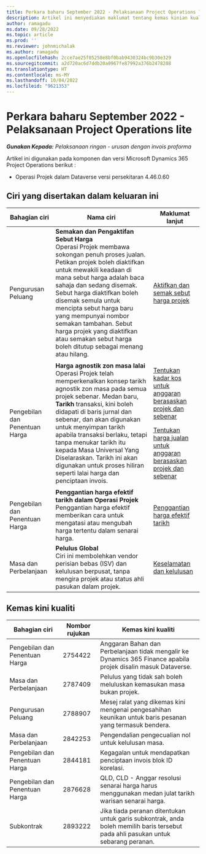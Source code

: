 ```yaml
---
title: Perkara baharu September 2022 - Pelaksanaan Project Operations lite
description: Artikel ini menyediakan maklumat tentang kemas kinian kualiti yang tersedia dalam keluaran Penggunaan Microsoft Dynamics 365 Project Operations lite keluaran September 2022.
author: ramagadu
ms.date: 09/28/2022
ms.topic: article
ms.prod: ''
ms.reviewer: johnmichalak
ms.author: ramagadu
ms.openlocfilehash: 2cce7ae25f05258e8bf0bab9430324bc9b30e329
ms.sourcegitcommit: a2d720ac6d7ddb20a0967fe87992a376b2478208
ms.translationtype: HT
ms.contentlocale: ms-MY
ms.lasthandoff: 10/04/2022
ms.locfileid: "9621353"
---
```

# <a name="whats-new-september-2022---project-operations-lite-deployment"></a>Perkara baharu September 2022 - Pelaksanaan Project Operations lite

_**Gunakan Kepada:** Pelaksanaan ringan - urusan dengan invois proforma_

Artikel ini digunakan pada komponen dan versi Microsoft Dynamics 365 Project Operations berikut :

- Operasi Projek dalam Dataverse versi persekitaran 4.46.0.60

## <a name="features-included-in-this-release"></a>Ciri yang disertakan dalam keluaran ini

| Bahagian ciri | Nama ciri | Maklumat lanjut |
| --- | --- | --- |
| Pengurusan Peluang | **Semakan dan Pengaktifan Sebut Harga**<br>Operasi Projek membawa sokongan penuh proses jualan. Petikan projek boleh diaktifkan untuk mewakili keadaan di mana sebut harga adalah baca sahaja dan sedang disemak. Sebut harga diaktifkan boleh disemak semula untuk mencipta sebut harga baru yang mempunyai nombor semakan tambahan. Sebut harga projek yang diaktifkan atau semakan sebut harga boleh ditutup sebagai menang atau hilang. | [Aktifkan dan semak sebut harga projek](/dynamics365/project-operations/sales/activation-and-revision) |
| Pengebilan dan Penentuan Harga | **Harga agnostik zon masa lalai**<br>Operasi Projek telah memperkenalkan konsep tarikh agnostik zon masa pada semua projek sebenar. Medan baru, **Tarikh** transaksi, kini boleh didapati di baris jurnal dan sebenar, dan akan digunakan untuk menyimpan tarikh apabila transaksi berlaku, tetapi tanpa menukar tarikh itu kepada Masa Universal Yang Diselaraskan. Tarikh ini akan digunakan untuk proses hiliran seperti lalai harga dan penciptaan invois. | <p>[Tentukan kadar kos untuk anggaran berasaskan projek dan sebenar](/dynamics365/project-operations/pro/pricing-costing/cost-price-resolution-sales)</p><p>[Tentukan harga jualan untuk anggaran berasaskan projek dan sebenar](/dynamics365/project-operations/pro/pricing-costing/sales-price-resolution-sales)</p> |
| Pengebilan dan Penentuan Harga | **Penggantian harga efektif tarikh dalam Operasi Projek**<br>Penggantian harga efektif memberikan cara untuk mengatasi atau mengubah harga tertentu dalam senarai harga. | [Penggantian harga efektif tarikh](/dynamics365/project-operations/pricing-costing/dateffective_price_overrides) |
| Masa dan Perbelanjaan | **Pelulus Global**<br>Ciri ini membolehkan vendor perisian bebas (ISV) dan kelulusan berpusat, tanpa mengira projek atau status ahli pasukan dalam projek. | [Keselamatan dan kelulusan](/dynamics365/project-operations/approvals/approvals-security) |

## <a name="quality-updates"></a>Kemas kini kualiti

| Bahagian ciri | Nombor rujukan | Kemas kini kualiti |
| --- | --- | --- |
| Pengebilan dan Penentuan Harga | 2754422 | Anggaran Bahan dan Perbelanjaan tidak mengalir ke Dynamics 365 Finance apabila projek disalin masuk Dataverse. |
| Masa dan Perbelanjaan | 2787409 | Pelulus yang tidak sah boleh meluluskan kemasukan masa bukan projek. |
| Pengurusan Peluang | 2788907 | Mesej ralat yang dikemas kini mengenai pengesahihan keunikan untuk baris pesanan yang termasuk bendera. |
| Masa dan Perbelanjaan | 2842253 | Pengendalian pengecualian nol untuk kelulusan masa. |
| Pengebilan dan Penentuan Harga | 2844181 | Kegagalan untuk mendapatkan penciptaan invois blok ID korelasi. |
| Pengebilan dan Penentuan Harga | 2876628 | QLD, CLD - Anggar resolusi senarai harga harus menggunakan medan julat tarikh warisan senarai harga. |
| Subkontrak | 2893222 | Jika tiada peranan ditentukan untuk garis subkontrak, anda boleh memilih baris tersebut pada ahli pasukan untuk sebarang peranan. |
